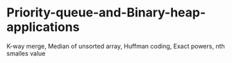 # Priority-queue-and-Binary-heap-applications
K-way merge, Median of unsorted array, Huffman coding, Exact powers, nth smalles value
